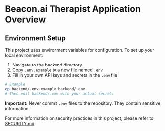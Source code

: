 # Beacon.ai Therapist Application Overview

## Environment Setup

This project uses environment variables for configuration. To set up your local environment:

1. Navigate to the backend directory
2. Copy `.env.example` to a new file named `.env`
3. Fill in your own API keys and secrets in the `.env` file

```bash
# Example
cp backend/.env.example backend/.env
# Then edit backend/.env with your actual secrets
```

**Important:** Never commit `.env` files to the repository. They contain sensitive information.

For more information on security practices in this project, please refer to [SECURITY.md](./SECURITY.md).
